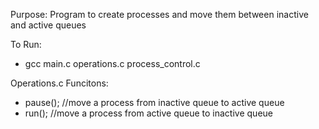 Purpose: Program to create processes and move them between inactive and active queues

To Run:
* gcc main.c operations.c process_control.c

Operations.c Funcitons:
* pause(); //move a process from inactive queue to active queue
* run(); //move a process from active queue to inactive queue